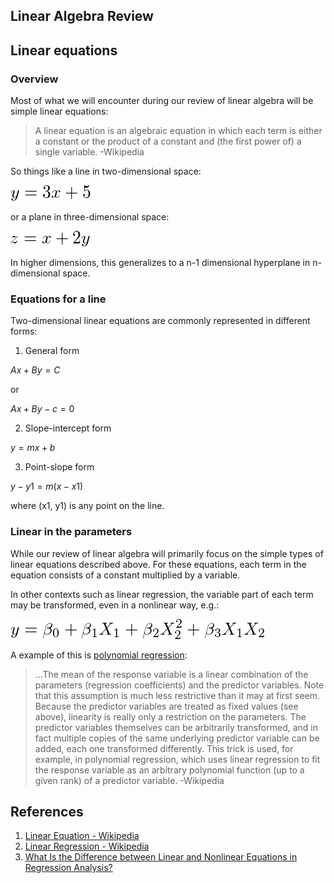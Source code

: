 Linear Algebra Review
---------------------

## Linear equations

### Overview

Most of what we will encounter during our review of linear algebra will be
simple linear equations:

> A linear equation is an algebraic equation in which each term is either a
> constant or the product of a constant and (the first power of) a single
> variable. -Wikipedia

So things like a line in two-dimensional space:

![a line](img/line.png)

or a plane in three-dimensional space:

![a plane](img/plane.png)

In higher dimensions, this generalizes to a n-1 dimensional hyperplane in
n-dimensional space.

### Equations for a line

Two-dimensional linear equations are commonly represented in different forms:

1. General form

$Ax + By = C$

or

$Ax + By - c = 0$

2. Slope-intercept form

$y = mx + b$

3. Point-slope form

$y - y1 = m(x - x1)$

where (x1, y1) is any point on the line.


### Linear in the parameters

While our review of linear algebra will primarily focus on the simple types of
linear equations described above. For these equations, each term in the
equation consists of a constant multiplied by a variable.

In other contexts such as linear regression, the variable part of each term may
be transformed, even in a nonlinear way, e.g.:

<!-- 
y = \beta_0 + \beta_1 X_1 + \beta_2 X_2^2 + \beta_3 X_1 X_2
-->
![linear in the parameters](img/linear_in_the_parameters_example.png)

A example of this is [polynomial regression](https://en.wikipedia.org/wiki/Polynomial_regression):

> ...The mean of the response variable is a linear combination of the parameters 
> (regression coefficients) and the predictor variables. Note that this
> assumption is much less restrictive than it may at first seem. Because the
> predictor variables are treated as fixed values (see above), linearity is
> really only a restriction on the parameters. The predictor variables themselves
> can be arbitrarily transformed, and in fact multiple copies of the same
> underlying predictor variable can be added, each one transformed differently.
> This trick is used, for example, in polynomial regression, which uses linear 
> regression to fit the response variable as an arbitrary polynomial function 
> (up to a given rank) of a predictor variable.
> -Wikipedia

References
----------

1. [Linear Equation - Wikipedia](https://en.wikipedia.org/wiki/Linear_equation)
2. [Linear Regression - Wikipedia](https://en.wikipedia.org/wiki/Linear_regression)
3. [What Is the Difference between Linear and Nonlinear Equations in Regression Analysis?](http://blog.minitab.com/blog/adventures-in-statistics/what-is-the-difference-between-linear-and-nonlinear-equations-in-regression-analysis)
